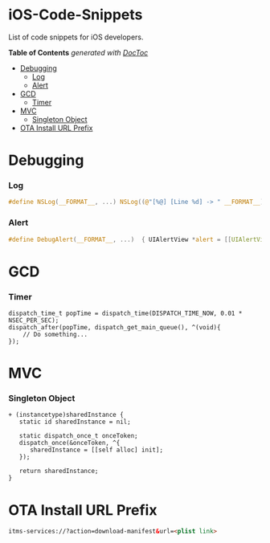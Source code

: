 # iOS-Code-Snippets

List of code snippets for iOS developers.

<!-- START doctoc generated TOC please keep comment here to allow auto update -->
<!-- DON'T EDIT THIS SECTION, INSTEAD RE-RUN doctoc TO UPDATE -->
**Table of Contents**  *generated with [DocToc](http://doctoc.herokuapp.com/)*

- [Debugging](#debugging)
    - [Log](#log)
    - [Alert](#alert)
- [GCD](#gcd)
    - [Timer](#timer)
- [MVC](#mvc)
    - [Singleton Object](#singleton-object)
- [OTA Install URL Prefix](#ota-install-url-prefix)

<!-- END doctoc generated TOC please keep comment here to allow auto update -->

# Debugging
### Log
```c
#define NSLog(__FORMAT__, ...) NSLog((@"[%@] [Line %d] -> " __FORMAT__), [[NSString stringWithUTF8String:__FILE__] lastPathComponent] , __LINE__, ##__VA_ARGS__)
```

### Alert
```c
#define DebugAlert(__FORMAT__, ...)  { UIAlertView *alert = [[UIAlertView alloc] initWithTitle:[NSString stringWithFormat:@"Debug Message"] message:[NSString stringWithFormat:@"[%@] \n [Line %d] \n" __FORMAT__, [[NSString stringWithUTF8String:__FILE__] lastPathComponent], __LINE__, ##__VA_ARGS__]  delegate:nil cancelButtonTitle:@"Dismiss" otherButtonTitles:nil]; dispatch_async(dispatch_get_main_queue(), ^{ [alert show]; }); }
```

# GCD
### Timer
```objc
dispatch_time_t popTime = dispatch_time(DISPATCH_TIME_NOW, 0.01 * NSEC_PER_SEC);
dispatch_after(popTime, dispatch_get_main_queue(), ^(void){
    // Do something...
});
```

# MVC

### Singleton Object
```objc
+ (instancetype)sharedInstance {
   static id sharedInstance = nil;

   static dispatch_once_t onceToken;
   dispatch_once(&onceToken, ^{
      sharedInstance = [[self alloc] init];
   });

   return sharedInstance;
}
```

# OTA Install URL Prefix
```html
itms-services://?action=download-manifest&url=<plist link>
```
